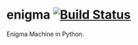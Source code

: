 # enigma [![Build Status](https://travis-ci.org/gentom/enigma.svg?branch=master)](https://travis-ci.org/gentom/enigma) 
Enigma Machine in Python.